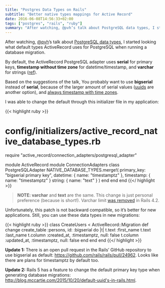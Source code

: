 ```yaml
---
title: "Postgres Data Types on Rails"
subtitle: "Better native types mappings for Active Record"
date: 2016-06-08T14:56:33+02:00
tags: ["postgres", "rails", "ruby"]
summary: "After watching, @pvh’s talk about PostgreSQL data types, I started looking what default types ActiveRecord uses for PostgreSQL when running a database migration."
---
```


After watching, [@pvh](https://twitter.com/pvh)’s talk about [PostgreSQL data types](https://www.youtube.com/watch?v=BLX8N3HB8sQ), I started looking what default types ActiveRecord uses for PostgreSQL when running a database migration.

By default, the ActiveRecord PostgreSQL adapter uses **serial** for primary keys, **timestamp without time zone** for datetime/timestamp, and **varchar** for strings ([ref](https://github.com/rails/rails/blob/v4.2.6/activerecord/lib/active_record/connection_adapters/postgresql_adapter.rb#L79..L114)).

Based on the suggestions of the talk, You probably want to use **bigserial** instead of **serial**, because of the larger amount of serial values ([uuids](http://blog.arkency.com/2014/10/how-to-start-using-uuid-in-activerecord-with-postgresql/) are another option), and [always timestamp with time zones](https://www.depesz.com/2014/04/04/how-to-deal-with-timestamps/).

I was able to change the default through this initializer file in my application:

{{< highlight ruby >}}
# config/initializers/active_record_native_database_types.rb
require "active_record/connection_adapters/postgresql_adapter"

module ActiveRecord
 module ConnectionAdapters
   class PostgreSQLAdapter
     NATIVE_DATABASE_TYPES.merge!(
       primary_key: "bigserial primary key",
       datetime:  { name: "timestamptz" },
       timestamp: { name: "timestamptz" }
       string:    { name: "text" }
     )
   end
 end
end
{{</ highlight >}}

> **NOTE: varchar** and **text** are the same. This change is just personal preference (because is short!). Varchar limit [was removed](https://github.com/rails/rails/pull/14579) in Rails 4.2.

Unfortunately, this patch is not backward compatible, so it’s better for new applications. Still, you can use these data types in new migrations:

{{< highlight ruby >}}
class CreateUsers < ActiveRecord::Migration
 def change
   create_table :persons, id: :bigserial do |t|
     t.text :first_name
     t.text :last_name
     t.column :created_at, :timestamptz, null: false
     t.column :updated_at, :timestamptz, null: false
   end
 end
end
{{</ highlight >}}

**Update 1:** There is an open pull request in the Rails’ GitHub repository to use bigserial as default: https://github.com/rails/rails/pull/24962. Looks like there are plans for timestamptz by default too.

**Update 2:** Rails 5 has a feature to change the default primary key type when generating database migrations: http://blog.mccartie.com/2015/10/20/default-uuid's-in-rails.html.
